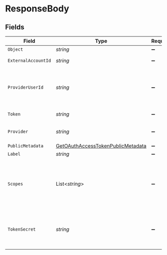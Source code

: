 # ResponseBody


## Fields

| Field                                                                                           | Type                                                                                            | Required                                                                                        | Description                                                                                     |
| ----------------------------------------------------------------------------------------------- | ----------------------------------------------------------------------------------------------- | ----------------------------------------------------------------------------------------------- | ----------------------------------------------------------------------------------------------- |
| `Object`                                                                                        | *string*                                                                                        | :heavy_minus_sign:                                                                              | N/A                                                                                             |
| `ExternalAccountId`                                                                             | *string*                                                                                        | :heavy_minus_sign:                                                                              | External account ID                                                                             |
| `ProviderUserId`                                                                                | *string*                                                                                        | :heavy_minus_sign:                                                                              | The unique ID of the user in the external provider's system                                     |
| `Token`                                                                                         | *string*                                                                                        | :heavy_minus_sign:                                                                              | The access token                                                                                |
| `Provider`                                                                                      | *string*                                                                                        | :heavy_minus_sign:                                                                              | The ID of the provider                                                                          |
| `PublicMetadata`                                                                                | [GetOAuthAccessTokenPublicMetadata](../../Models/Requests/GetOAuthAccessTokenPublicMetadata.md) | :heavy_minus_sign:                                                                              | N/A                                                                                             |
| `Label`                                                                                         | *string*                                                                                        | :heavy_minus_sign:                                                                              | N/A                                                                                             |
| `Scopes`                                                                                        | List<*string*>                                                                                  | :heavy_minus_sign:                                                                              | The list of scopes that the token is valid for.<br/>Only present for OAuth 2.0 tokens.          |
| `TokenSecret`                                                                                   | *string*                                                                                        | :heavy_minus_sign:                                                                              | The token secret. Only present for OAuth 1.0 tokens.                                            |